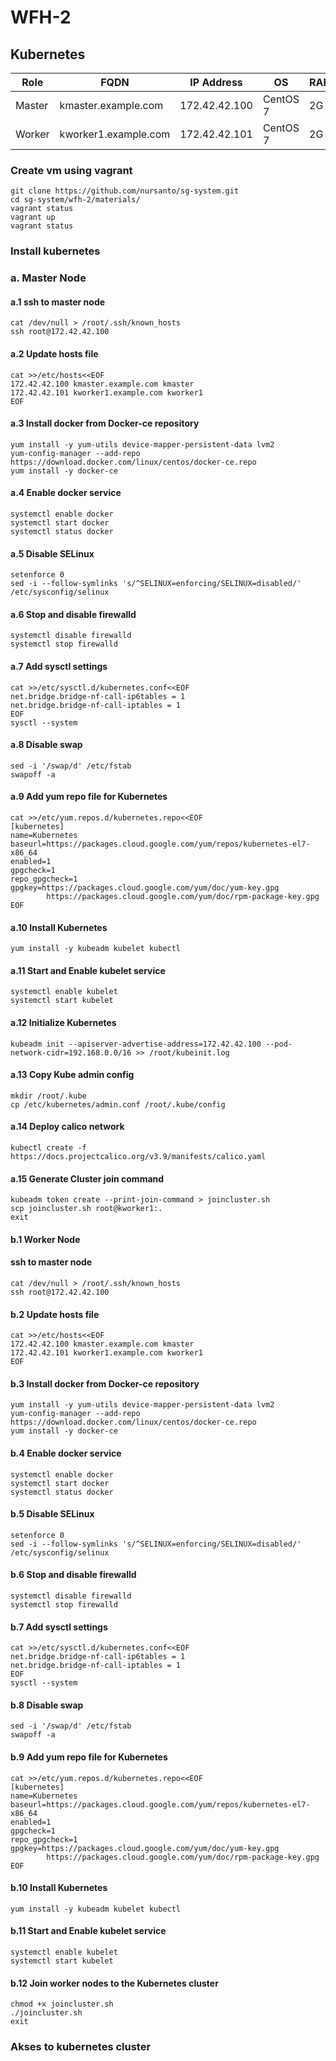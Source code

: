 # WFH-2

## Kubernetes

|   Role   |         FQDN         |   IP Address  |    OS    |  RAM | CPU |  u/p   |
|----------|----------------------|---------------|----------|------|-----|--------|
|  Master  | kmaster.example.com  | 172.42.42.100 | CentOS 7 |  2G  |  2  | root/q |
|  Worker  | kworker1.example.com | 172.42.42.101 | CentOS 7 |  2G  |  1  | root/q |

### Create vm using vagrant
	git clone https://github.com/nursanto/sg-system.git
	cd sg-system/wfh-2/materials/
	vagrant status
	vagrant up
	vagrant status

### Install kubernetes

### a. Master Node
#### a.1 ssh to master node
	cat /dev/null > /root/.ssh/known_hosts
	ssh root@172.42.42.100

#### a.2 Update hosts file
	cat >>/etc/hosts<<EOF
	172.42.42.100 kmaster.example.com kmaster
	172.42.42.101 kworker1.example.com kworker1
    EOF

#### a.3 Install docker from Docker-ce repository
	yum install -y yum-utils device-mapper-persistent-data lvm2
	yum-config-manager --add-repo https://download.docker.com/linux/centos/docker-ce.repo
	yum install -y docker-ce

#### a.4 Enable docker service
	systemctl enable docker
	systemctl start docker
	systemctl status docker

#### a.5 Disable SELinux
	setenforce 0
	sed -i --follow-symlinks 's/^SELINUX=enforcing/SELINUX=disabled/' /etc/sysconfig/selinux

#### a.6 Stop and disable firewalld
	systemctl disable firewalld
	systemctl stop firewalld

#### a.7 Add sysctl settings
	cat >>/etc/sysctl.d/kubernetes.conf<<EOF
	net.bridge.bridge-nf-call-ip6tables = 1
	net.bridge.bridge-nf-call-iptables = 1
	EOF
	sysctl --system

#### a.8 Disable swap
	sed -i '/swap/d' /etc/fstab
	swapoff -a

#### a.9 Add yum repo file for Kubernetes
	cat >>/etc/yum.repos.d/kubernetes.repo<<EOF
	[kubernetes]
	name=Kubernetes
	baseurl=https://packages.cloud.google.com/yum/repos/kubernetes-el7-x86_64
	enabled=1
	gpgcheck=1
	repo_gpgcheck=1
	gpgkey=https://packages.cloud.google.com/yum/doc/yum-key.gpg
	        https://packages.cloud.google.com/yum/doc/rpm-package-key.gpg
	EOF

#### a.10 Install Kubernetes
	yum install -y kubeadm kubelet kubectl

#### a.11 Start and Enable kubelet service
	systemctl enable kubelet
	systemctl start kubelet

#### a.12 Initialize Kubernetes
	kubeadm init --apiserver-advertise-address=172.42.42.100 --pod-network-cidr=192.168.0.0/16 >> /root/kubeinit.log

#### a.13 Copy Kube admin config
	mkdir /root/.kube
	cp /etc/kubernetes/admin.conf /root/.kube/config

#### a.14 Deploy calico network
	kubectl create -f https://docs.projectcalico.org/v3.9/manifests/calico.yaml

#### a.15 Generate Cluster join command
	kubeadm token create --print-join-command > joincluster.sh
	scp joincluster.sh root@kworker1:.
	exit


#### b.1 Worker Node
#### ssh to master node
	cat /dev/null > /root/.ssh/known_hosts
	ssh root@172.42.42.100

#### b.2 Update hosts file
	cat >>/etc/hosts<<EOF
	172.42.42.100 kmaster.example.com kmaster
	172.42.42.101 kworker1.example.com kworker1
    EOF

#### b.3 Install docker from Docker-ce repository
	yum install -y yum-utils device-mapper-persistent-data lvm2
	yum-config-manager --add-repo https://download.docker.com/linux/centos/docker-ce.repo
	yum install -y docker-ce

#### b.4 Enable docker service
	systemctl enable docker
	systemctl start docker
	systemctl status docker

#### b.5 Disable SELinux
	setenforce 0
	sed -i --follow-symlinks 's/^SELINUX=enforcing/SELINUX=disabled/' /etc/sysconfig/selinux

#### b.6 Stop and disable firewalld
	systemctl disable firewalld
	systemctl stop firewalld

#### b.7 Add sysctl settings
	cat >>/etc/sysctl.d/kubernetes.conf<<EOF
	net.bridge.bridge-nf-call-ip6tables = 1
	net.bridge.bridge-nf-call-iptables = 1
	EOF
	sysctl --system

#### b.8 Disable swap
	sed -i '/swap/d' /etc/fstab
	swapoff -a

#### b.9 Add yum repo file for Kubernetes
	cat >>/etc/yum.repos.d/kubernetes.repo<<EOF
	[kubernetes]
	name=Kubernetes
	baseurl=https://packages.cloud.google.com/yum/repos/kubernetes-el7-x86_64
	enabled=1
	gpgcheck=1
	repo_gpgcheck=1
	gpgkey=https://packages.cloud.google.com/yum/doc/yum-key.gpg
	        https://packages.cloud.google.com/yum/doc/rpm-package-key.gpg
	EOF

#### b.10 Install Kubernetes
	yum install -y kubeadm kubelet kubectl

#### b.11 Start and Enable kubelet service
	systemctl enable kubelet
	systemctl start kubelet

#### b.12 Join worker nodes to the Kubernetes cluster
	chmod +x joincluster.sh
	./joincluster.sh
	exit

### Akses to kubernetes cluster
